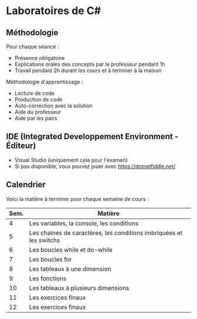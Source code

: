 # Laboratoires de C#

## Méthodologie

Pour chaque séance :
- Présence obligatoire
- Explications orales des concepts par le professeur pendant 1h
- Travail pendant 2h durant les cours et à terminer à la maison

Méthodologie d'apprentissage :
- Lecture de code
- Production de code
- Auto-correction avec la solution
- Aide du professeur
- Aide par les pairs

## IDE (Integrated Developpement Environment - Éditeur)

- Visual Studio (uniquement cela pour l'examen)
- Si pas disponible, vous pouvez jouer avec https://dotnetfiddle.net/

## Calendrier

Voici la matière à terminer pour chaque semaine de cours :

| Sem. | Matière                                                             |
| ---- | ------------------------------------------------------------------- |
| 4    | Les variables, la console, les conditions                           |
| 5    | Les chaînes de caractères, les conditions imbriquées et les switchs |
| 6    | Les boucles while et do-while                                       |
| 7    | Les boucles for                                                     |
| 8    | Les tableaux à une dimension                                        |
| 9    | Les fonctions                                                       |
| 10   | Les tableaux à plusieurs dimensions                                 |
| 11   | Les exercices finaux                                                |
| 12   | Les exercices finaux                                                |

 